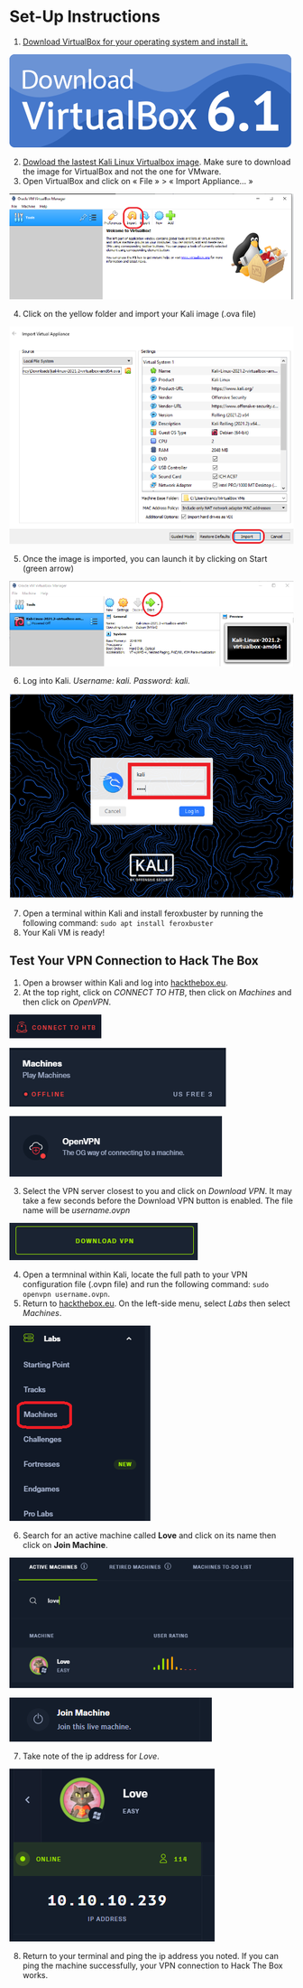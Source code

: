 # Set-Up Instructions

1. [Download VirtualBox for your operating system and install it.](https://www.virtualbox.org/)

![VirtualBox](/assets_/downloadVB.png)

2. [Dowload the lastest Kali Linux Virtualbox image](https://www.kali.org/get-kali/#kali-virtual-machines). Make sure to download the image for VirtualBox and not the one for VMware.
3. Open VirtualBox and click on « File » > « Import Appliance… »

![Import1](/assets_/importvm.png)

4. Click on the yellow folder and import your Kali image (.ova file)

![Import2](/assets_/importvm2.PNG)

5. Once the image is imported, you can launch it by clicking on Start (green arrow) 

![VMStart](/assets_/vm_start.png)

6. Log into Kali. *Username: kali. Password: kali.*

![Login](/assets_/kalikali.png)

7. Open a terminal within Kali and install feroxbuster by running the following command: `sudo apt install feroxbuster`
8. Your Kali VM is ready!

## Test Your VPN Connection to Hack The Box
1. Open a browser within Kali and log into [hackthebox.eu](https://www.hackthebox.eu/).
2. At the top right, click on *CONNECT TO HTB*, then click on *Machines* and then click on *OpenVPN*.

![Connect](/assets_/connectothtb.PNG)

![Machines](/assets_/machines.PNG)

![OpenVPN](/assets_/openvpn.PNG)

3. Select the VPN server closest to you and click on *Download VPN*. It may take a few seconds before the Download VPN button is enabled. The file name will be *username.ovpn*

![OpenVPN](/assets_/downloadVPN.PNG)

4. Open a termninal within Kali, locate the full path to your VPN configuration file (.ovpn file) and run the following command: `sudo openvpn username.ovpn`.
5. Return to [hackthebox.eu](https://www.hackthebox.eu/). On the left-side menu, select *Labs* then select *Machines*. 

![Labs](/assets_/Labs_machines.PNG)


6. Search for an active machine called **Love** and click on its name then click on **Join Machine**. 

![SearchLove](/assets_/search_love.PNG)

![Join](/assets_/join.PNG)

7. Take note of the ip address for *Love*.

![Love](/assets_/love_ip.PNG)

8. Return to your terminal and ping the ip address you noted. If you can ping the machine successfully, your VPN connection to Hack The Box works.
